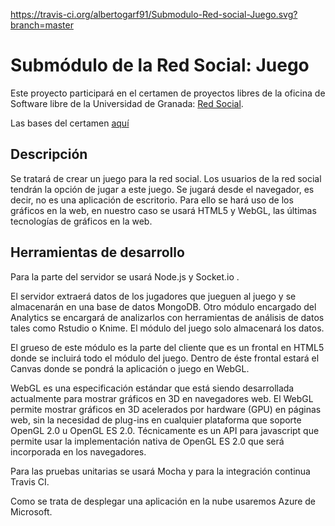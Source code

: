 https://travis-ci.org/albertogarf91/Submodulo-Red-social-Juego.svg?branch=master



# Submódulo de la Red Social: Juego

Este proyecto participará en el certamen de proyectos libres de la oficina de Software libre de la Universidad de Granada: [Red Social](https://github.com/albertogarf91/Red-social-ETSIIT). 

Las bases del certamen [aquí](https://docs.google.com/document/d/16UsdUV_XXuPUh-Imz4PSgh-2ES_YaAJpZ8fNrbTVpMA/edit)

## Descripción

Se tratará de crear un juego para la red social. Los usuarios de la red social tendrán la opción de jugar a este juego. Se jugará desde el navegador, es decir, no es una aplicación de escritorio. Para ello se hará uso de los gráficos en la web, en nuestro caso se usará HTML5 y WebGL, las últimas tecnologías de gráficos en la web.

## Herramientas de desarrollo

Para la parte del servidor se usará Node.js y Socket.io .

El servidor extraerá datos de los jugadores que jueguen al juego y se almacenarán en una base de datos MongoDB. Otro módulo encargado del Analytics se encargará de analizarlos con herramientas de análisis de datos tales como Rstudio o Knime. El módulo del juego solo almacenará los datos.

El grueso de este módulo es la parte del cliente que es un frontal en HTML5 donde se incluirá todo el módulo del juego. Dentro de éste frontal estará el Canvas donde se pondrá la aplicación o juego en WebGL.

WebGL es una especificación estándar que está siendo desarrollada actualmente para mostrar gráficos en 3D en navegadores web. El WebGL permite mostrar gráficos en 3D acelerados por hardware (GPU) en páginas web, sin la necesidad de plug-ins en cualquier plataforma que soporte OpenGL 2.0 u OpenGL ES 2.0. Técnicamente es un API para javascript que permite usar la implementación nativa de OpenGL ES 2.0 que será incorporada en los navegadores.

Para las pruebas unitarias se usará Mocha y para la integración continua Travis CI.

Como se trata de desplegar una aplicación en la nube usaremos Azure de Microsoft.
